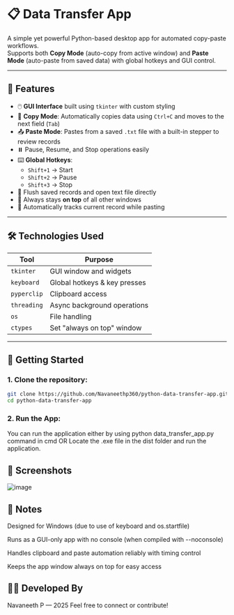 # 📋 Data Transfer App

A simple yet powerful Python-based desktop app for automated copy-paste workflows.  
Supports both **Copy Mode** (auto-copy from active window) and **Paste Mode** (auto-paste from saved data) with global hotkeys and GUI control.

---

## 🔧 Features

- 🖱️ **GUI Interface** built using `tkinter` with custom styling
- 📎 **Copy Mode**: Automatically copies data using `Ctrl+C` and moves to the next field (`Tab`)
- 📤 **Paste Mode**: Pastes from a saved `.txt` file with a built-in stepper to review records
- ⏸️ Pause, Resume, and Stop operations easily
- ⌨️ **Global Hotkeys**:  
  - `Shift+1` → Start  
  - `Shift+2` → Pause  
  - `Shift+3` → Stop
- 🧾 Flush saved records and open text file directly
- 📌 Always stays **on top** of all other windows
- 🎯 Automatically tracks current record while pasting

---

## 🛠️ Technologies Used

| Tool        | Purpose                     |
|-------------|-----------------------------|
| `tkinter`   | GUI window and widgets      |
| `keyboard`  | Global hotkeys & key presses|
| `pyperclip` | Clipboard access            |
| `threading` | Async background operations |
| `os`        | File handling                |
| `ctypes`    | Set "always on top" window  |

---

## 🚀 Getting Started
### 1. Clone the repository:
```bash
git clone https://github.com/Navaneethp360/python-data-transfer-app.git
cd python-data-transfer-app
```

### 2. Run the App:
You can run the application either by using python data_transfer_app.py command in cmd 
OR
Locate the .exe file in the dist folder and run the application.

## 🎨 Screenshots
![image](https://github.com/user-attachments/assets/c05cf2cd-b4b2-49c6-b7bc-4a56819aa460)



## 📌 Notes
Designed for Windows (due to use of keyboard and os.startfile)

Runs as a GUI-only app with no console (when compiled with --noconsole)

Handles clipboard and paste automation reliably with timing control

Keeps the app window always on top for easy access

## 🧑‍💻 Developed By
Navaneeth P — 2025
Feel free to connect or contribute!

